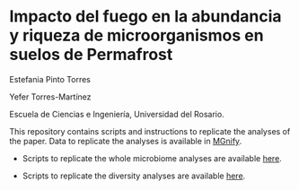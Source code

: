 # Impacto del fuego en la abundancia y riqueza de microorganismos en suelos de Permafrost

Estefania Pinto Torres

Yefer Torres-Martínez

Escuela de Ciencias e Ingeniería, Universidad del Rosario.


This repository contains scripts and instructions to replicate the analyses of the paper.
Data to replicate the analyses is available in [MGnify](https://www.ebi.ac.uk/metagenomics/studies/MGYS00003860#overview).

* Scripts to replicate the whole microbiome analyses are available [here]().

* Scripts to replicate the diversity analyses are available [here]().
